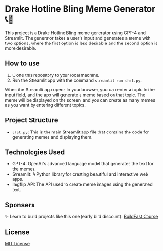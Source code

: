 # Drake Hotline Bling Meme Generator 📞💃

This project is a Drake Hotline Bling meme generator using GPT-4 and Streamlit. The generator takes a user's input and generates a meme with two options, where the first option is less desirable and the second option is more desirable.

## How to use

1. Clone this repository to your local machine.
2. Run the Streamlit app with the command `streamlit run chat.py`.

When the Streamlit app opens in your browser, you can enter a topic in the input field, and the app will generate a meme based on that topic. The meme will be displayed on the screen, and you can create as many memes as you want by entering different topics.

## Project Structure

- `chat.py`: This is the main Streamlit app file that contains the code for generating memes and displaying them.

## Technologies Used

- GPT-4: OpenAI's advanced language model that generates the text for the memes.
- Streamlit: A Python library for creating beautiful and interactive web apps.
- Imgflip API: The API used to create meme images using the generated text.

## Sponsers

✨ Learn to build projects like this one (early bird discount): [BuildFast Course ](https://www.buildfastcourse.com/)

## License

[MIT License](LICENSE)